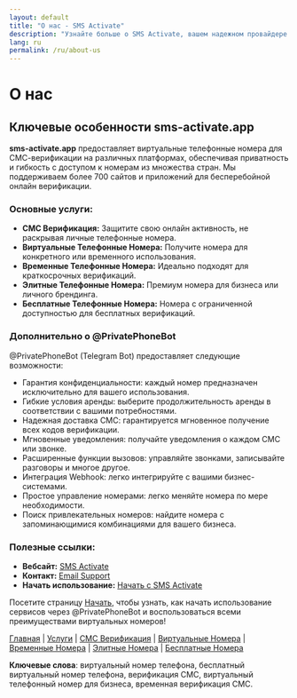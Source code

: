 ```yaml
---
layout: default
title: "О нас - SMS Activate"
description: "Узнайте больше о SMS Activate, вашем надежном провайдере виртуальных номеров для СМС верификации."
lang: ru
permalink: /ru/about-us
---
```


# О нас

## Ключевые особенности sms-activate.app

**sms-activate.app** предоставляет виртуальные телефонные номера для СМС-верификации на различных платформах, обеспечивая приватность и гибкость с доступом к номерам из множества стран. Мы поддерживаем более 700 сайтов и приложений для бесперебойной онлайн верификации.

### Основные услуги:

- **СМС Верификация:** Защитите свою онлайн активность, не раскрывая личные телефонные номера.
- **Виртуальные Телефонные Номера:** Получите номера для конкретного или временного использования.
- **Временные Телефонные Номера:** Идеально подходят для краткосрочных верификаций.
- **Элитные Телефонные Номера:** Премиум номера для бизнеса или личного брендинга.
- **Бесплатные Телефонные Номера:** Номера с ограниченной доступностью для бесплатных верификаций.

### Дополнительно о @PrivatePhoneBot

@PrivatePhoneBot (Telegram Bot) предоставляет следующие возможности:
- Гарантия конфиденциальности: каждый номер предназначен исключительно для вашего использования.
- Гибкие условия аренды: выберите продолжительность аренды в соответствии с вашими потребностями.
- Надежная доставка СМС: гарантируется мгновенное получение всех кодов верификации.
- Мгновенные уведомления: получайте уведомления о каждом СМС или звонке.
- Расширенные функции вызовов: управляйте звонками, записывайте разговоры и многое другое.
- Интеграция Webhook: легко интегрируйте с вашими бизнес-системами.
- Простое управление номерами: легко меняйте номера по мере необходимости.
- Поиск привлекательных номеров: найдите номера с запоминающимися комбинациями для вашего бизнеса.

### Полезные ссылки:

- **Вебсайт:** [SMS Activate](https://sms-activate.app)
- **Контакт:** [Email Support](mailto:support@sms-activate.app)
- **Начать использование:** [Начать с SMS Activate](https://sms-activate.app/get-started)

Посетите страницу [Начать](/ru/get-started), чтобы узнать, как начать использование сервисов через @PrivatePhoneBot и воспользоваться всеми преимуществами виртуальных номеров!

[Главная](/ru/) | [Услуги](/ru/services) | [СМС Верификация](/ru/sms-verification) | [Виртуальные Номера](/ru/virtual-phone-numbers) | [Временные Номера](/ru/temporary-phone-numbers) | [Элитные Номера](/ru/elite-phone-numbers) | [Бесплатные Номера](/ru/free-phone-numbers)

**Ключевые слова**: виртуальный номер телефона, бесплатный виртуальный номер телефона, верификация СМС, виртуальный телефонный номер для бизнеса, временная верификация СМС.
